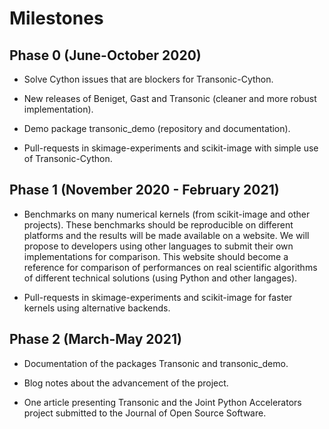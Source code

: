 # Milestones

## Phase 0 (June-October 2020)

- Solve Cython issues that are blockers for Transonic-Cython.

- New releases of Beniget, Gast and Transonic (cleaner and more robust
implementation).

- Demo package transonic_demo (repository and documentation).

- Pull-requests in skimage-experiments and scikit-image with simple use of
Transonic-Cython.

## Phase 1 (November 2020 - February 2021)

- Benchmarks on many numerical kernels (from scikit-image and other projects).
These benchmarks should be reproducible on different platforms and the results
will be made available on a website. We will propose to developers using other
languages to submit their own implementations for comparison. This website
should become a reference for comparison of performances on real scientific
algorithms of different technical solutions (using Python and other langages).

- Pull-requests in skimage-experiments and scikit-image for faster kernels
using alternative backends.

## Phase 2 (March-May 2021)

- Documentation of the packages Transonic and transonic_demo.

- Blog notes about the advancement of the project.

- One article presenting Transonic and the Joint Python Accelerators project
submitted to the Journal of Open Source Software.

